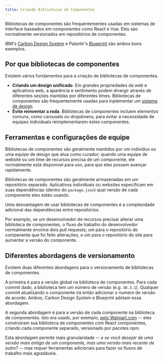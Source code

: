 ```yaml
---
title: Criando Bibliotecas de Componentes
---
```


Bibliotecas de componentes são frequentementes usadas em sistemas de interface baseados em componentes como React e Vue. Eles são normalmente versionados em repositórios de componentes.

IBM's [Carbon Design System](https://www.carbondesignsystem.com/) e Palantir's [Blueprint](https://blueprintjs.com/) são ambos bons exemplos.

## Por que bibliotecas de componentes

Existem vários fundamentos para a criação de bibliotecas de componentes.

- **Criando um design unificado**. Em grandes propriedades da web e aplicativos web, a aparência e sentimento podem divergir através de diferentes seções mantidas por diferentes times. Bibliotecas de componentes são frequentemente usadas para inplementar um [sistema de design](https://www.designsystems.com/).
- **Evite reinventar a roda**. Bibliotecas de componentes incluem elementos comuns, como carousels ou dropdowns, para evitar a necessidade de equipes individuais reimplementarem estes componentes.

## Ferramentas e configurações de equipe

Bibliotecas de componentes são geralmente mantidos por um indivíduo ou uma equipe de design que atua como curador; quando uma equipe de website ou um time de recursos precisa de um componente, ele normalmente está disponivel para uso, para que eles possam avançar rapidamente.

Bibliotecas de componentes são geralmente armazenadas em um repositório separado. Aplicativos individuais ou websites especificam em suas dependências (dentro do `package.json`) qual versão de cada componente eles estão usando.

Uma desvantagem de usar bibliotecas de componentes é a complexidade adicional das dependências entre repositórios.

Por exemplo, se um desenvolvedor de recursos precisar alterar uma biblioteca de componentes, o fluxo de trabalho do desenvolvedor normalmente envolve dois pull requests; um para o repositório do compenente que foi feito alterações, e um para o repositório do site para aumentar a versão do componente.

## Diferentes abordagens de versionamento

Existem duas diferentes abordagens para o versionamento de bibliotecas de componentes.

A primeira é para a versão global na biblioteca de componentes. Para cada commit dado, a biblioteca tem um número de versão (e.g. `30.3.1`). Qualquer commit atualizando o componente irá então adicionar o numero de versão de acordo. Ambos, Carbon Design System e Blueprint adotam essa abordagem.

A segunda abordagem é para a versão de cada componente na biblioteca de componentes. Isto era usado, por exemplo, [pelo Walmart.com](https://medium.com/walmartlabs/how-to-achieve-reusability-with-react-components-81edeb7fb0e0) -- eles construiram sua biblioteca de componentes com React componentes, criando cada componente separado, versionado por pacotes npm.

Esta abordagem permite mais granularidade -- _e se você desejar de uma versão mais antiga de um componente, mas uma versão mais recente de outro?_ -- mas requer ferramentas adicionais para fazer os fluxos de trabalho mais agradáveis.
